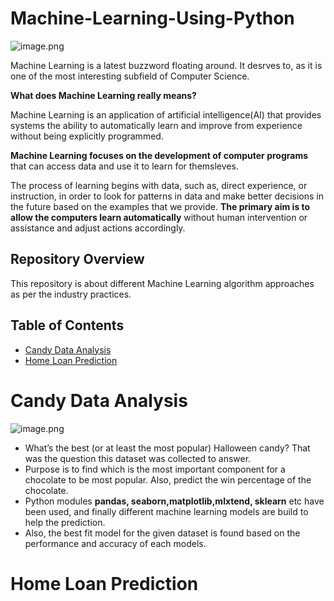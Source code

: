 # Machine-Learning-Using-Python

![image.png](https://imarticus.org/wp-content/uploads/2018/07/machine-learning.png)

Machine Learning is a latest buzzword floating around. It desrves to, as it is one of the most interesting subfield of Computer Science.

__What does Machine Learning really means?__

Machine Learning is an application of artificial intelligence(AI) that provides systems the ability to automatically learn and improve from experience without being explicitly programmed.

__Machine Learning focuses on the development of computer programs__ that can access data and use it to learn for themsleves.

The process of learning begins with data, such as, direct experience, or instruction, in order to look for patterns in data and make better decisions in the future based on the examples that we provide. __The primary aim is to allow the computers learn automatically__ without human intervention or assistance and adjust actions accordingly. 


## Repository Overview
This repository is about different Machine Learning algorithm approaches as per the industry practices.

## Table of Contents
- [Candy Data Analysis](#section1)<br>
- [Home Loan Prediction](#section2)<br>


<a id=section1></a>
# Candy Data Analysis
![image.png](https://www.nickspizzapub.com/wp-content/uploads/2017/10/nickshal.jpg)

- What’s the best (or at least the most popular) Halloween candy? That was the question this dataset was collected to answer. 
- Purpose is to find which is the most important component for a chocolate to be most popular. Also, predict the win percentage of the chocolate. 
- Python modules __pandas, seaborn,matplotlib,mlxtend, sklearn__ etc have been used, and finally different machine learning models are build to help the prediction. 
- Also, the best fit model for the given dataset is found based on the performance and accuracy of each models.

<a id=section1></a>
# Home Loan Prediction
